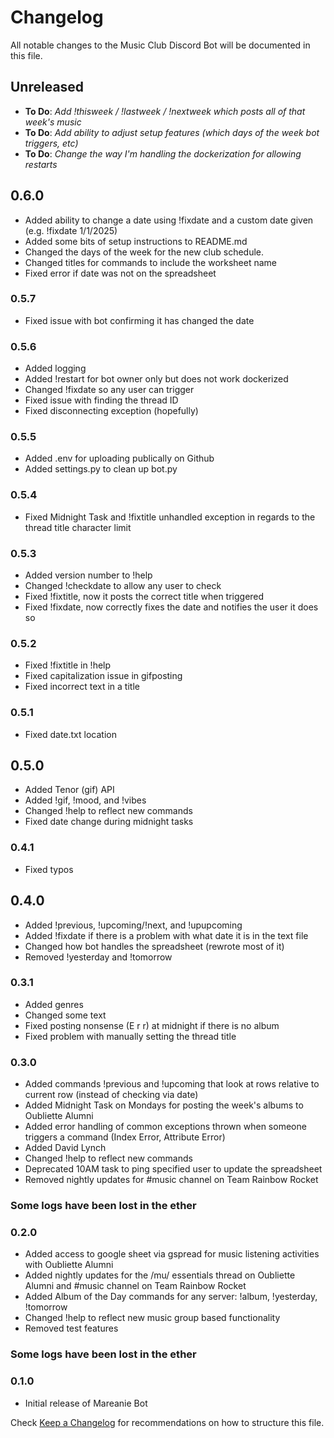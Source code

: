 # Changelog

All notable changes to the Music Club Discord Bot will be documented in this file.

## Unreleased

- **To Do**: _Add !thisweek / !lastweek / !nextweek which posts all of that week's music_
- **To Do**: _Add ability to adjust setup features (which days of the week bot triggers, etc)_
- **To Do**: _Change the way I'm handling the dockerization for allowing restarts_

## 0.6.0

- Added ability to change a date using !fixdate and a custom date given (e.g. !fixdate 1/1/2025)
- Added some bits of setup instructions to README.md
- Changed the days of the week for the new club schedule.
- Changed titles for commands to include the worksheet name
- Fixed error if date was not on the spreadsheet

### 0.5.7

- Fixed issue with bot confirming it has changed the date

### 0.5.6

- Added logging
- Added !restart for bot owner only but does not work dockerized
- Changed !fixdate so any user can trigger
- Fixed issue with finding the thread ID
- Fixed disconnecting exception (hopefully)

### 0.5.5

- Added .env for uploading publically on Github
- Added settings.py to clean up bot.py

### 0.5.4

- Fixed Midnight Task and !fixtitle unhandled exception in regards to the thread title character limit

### 0.5.3

- Added version number to !help
- Changed !checkdate to allow any user to check
- Fixed !fixtitle, now it posts the correct title when triggered
- Fixed !fixdate, now correctly fixes the date and notifies the user it does so

### 0.5.2

- Fixed !fixtitle in !help
- Fixed capitalization issue in gifposting
- Fixed incorrect text in a title

### 0.5.1

- Fixed date.txt location

## 0.5.0

- Added Tenor (gif) API
- Added !gif, !mood, and !vibes
- Changed !help to reflect new commands
- Fixed date change during midnight tasks

### 0.4.1

- Fixed typos

## 0.4.0

- Added !previous, !upcoming/!next, and !upupcoming
- Added !fixdate if there is a problem with what date it is in the text file
- Changed how bot handles the spreadsheet (rewrote most of it)
- Removed !yesterday and !tomorrow

### 0.3.1

- Added genres
- Changed some text
- Fixed posting nonsense (E r r) at midnight if there is no album
- Fixed problem with manually setting the thread title

### 0.3.0

- Added commands !previous and !upcoming that look at rows relative to current row (instead of checking via date)
- Added Midnight Task on Mondays for posting the week's albums to Oubliette Alumni
- Added error handling of common exceptions thrown when someone triggers a command (Index Error, Attribute Error)
- Added David Lynch
- Changed !help to reflect new commands
- Deprecated 10AM task to ping specified user to update the spreadsheet
- Removed nightly updates for #music channel on Team Rainbow Rocket

### Some logs have been lost in the ether

### 0.2.0

- Added access to google sheet via gspread for music listening activities with Oubliette Alumni
- Added nightly updates for the /mu/ essentials thread on Oubliette Alumni and #music channel on Team Rainbow Rocket
- Added Album of the Day commands for any server: !album, !yesterday, !tomorrow
- Changed !help to reflect new music group based functionality
- Removed test features

### Some logs have been lost in the ether

### 0.1.0

- Initial release of Mareanie Bot

Check [Keep a Changelog](http://keepachangelog.com/) for recommendations on how to structure this file.
